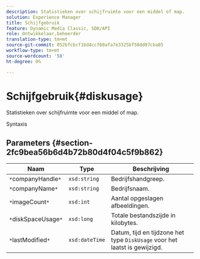 ```yaml
---
description: Statistieken over schijfruimte voor een middel of map.
solution: Experience Manager
title: Schijfgebruik
feature: Dynamic Media Classic, SDK/API
role: Ontwikkelaar,beheerder
translation-type: tm+mt
source-git-commit: 052bfcbcf1bd4ccf60afa7e3325bf58dd07cba85
workflow-type: tm+mt
source-wordcount: '58'
ht-degree: 0%

---
```



# Schijfgebruik{#diskusage}

Statistieken over schijfruimte voor een middel of map.

Syntaxis

## Parameters {#section-2fc9bea56b6d4b72b80d4f04c5f9b862}

| Naam | Type | Beschrijving |
|---|---|---|
| `*`companyHandle`*` | `xsd:string` | Bedrijfshandgreep. |
| `*`companyName`*` | `xsd:string` | Bedrijfsnaam. |
| `*`imageCount`*` | `xsd:int` | Aantal opgeslagen afbeeldingen. |
| `*`diskSpaceUsage`*` | `xsd:long` | Totale bestandszijde in kilobytes. |
| `*`lastModified`*` | `xsd:dateTime` | Datum, tijd en tijdzone het type `DiskUsage` voor het laatst is gewijzigd. |

